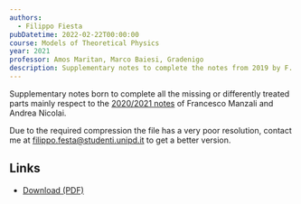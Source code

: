 ```yaml
---
authors:
  - Filippo Fiesta
pubDatetime: 2022-02-22T00:00:00
course: Models of Theoretical Physics
year: 2021
professor: Amos Maritan, Marco Baiesi, Gradenigo
description: Supplementary notes to complete the notes from 2019 by F. Manzali & A. Nicolai.
---
```


Supplementary notes born to complete all the missing or differently treated parts mainly respect to the [2020/2021 notes](/notes/models-of-theoretical-physics-2019-full) of Francesco Manzali and Andrea Nicolai.

Due to the required compression the file has a very poor resolution, contact me at [filippo.festa@studenti.unipd.it](mailto:filippo.fiesta@studenti.unipd.it) to get a better version.

## Links

- [Download (PDF)](/pdf/MoTP_2021.pdf)
